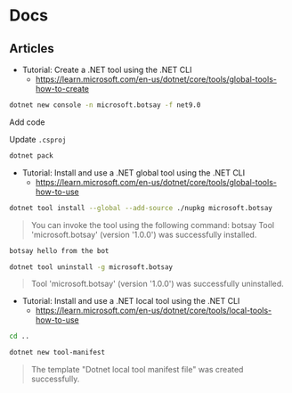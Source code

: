 # Docs

## Articles

- Tutorial: Create a .NET tool using the .NET CLI
  - https://learn.microsoft.com/en-us/dotnet/core/tools/global-tools-how-to-create

```bash
dotnet new console -n microsoft.botsay -f net9.0
```

Add code

Update `.csproj`

```bash
dotnet pack
```

- Tutorial: Install and use a .NET global tool using the .NET CLI
  - https://learn.microsoft.com/en-us/dotnet/core/tools/global-tools-how-to-use

```bash
dotnet tool install --global --add-source ./nupkg microsoft.botsay
```

> You can invoke the tool using the following command: botsay
> Tool 'microsoft.botsay' (version '1.0.0') was successfully installed.

```bash
botsay hello from the bot
```

```bash
dotnet tool uninstall -g microsoft.botsay
```

> Tool 'microsoft.botsay' (version '1.0.0') was successfully uninstalled.

- Tutorial: Install and use a .NET local tool using the .NET CLI
  - https://learn.microsoft.com/en-us/dotnet/core/tools/local-tools-how-to-use

```bash
cd ..
```

```bash
dotnet new tool-manifest
```

> The template "Dotnet local tool manifest file" was created successfully.


